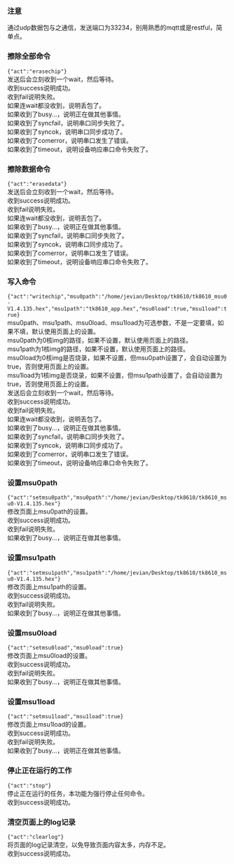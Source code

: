 ### 注意
通过udp数据包与之通信，发送端口为33234，别用熟悉的mqtt或是restful，简单点。  

### 擦除全部命令
`{"act":"erasechip"}`  
发送后会立刻收到一个wait，然后等待。  
收到success说明成功。  
收到fail说明失败。  
如果连wait都没收到，说明丢包了。  
如果收到了busy...，说明正在做其他事情。  
如果收到了syncfail，说明串口同步失败了。  
如果收到了syncok，说明串口同步成功了。  
如果收到了comerror，说明串口发生了错误。  
如果收到了timeout，说明设备响应串口命令失败了。  

### 擦除数据命令
`{"act":"erasedata"}`  
发送后会立刻收到一个wait，然后等待。  
收到success说明成功。  
收到fail说明失败。  
如果连wait都没收到，说明丢包了。  
如果收到了busy...，说明正在做其他事情。  
如果收到了syncfail，说明串口同步失败了。  
如果收到了syncok，说明串口同步成功了。  
如果收到了comerror，说明串口发生了错误。  
如果收到了timeout，说明设备响应串口命令失败了。  

### 写入命令
`{"act":"writechip","msu0path":"/home/jevian/Desktop/tk8610/tk8610_msu0-V1.4.135.hex","msu1path":"tk8610_app.hex","msu0load":true,"msu1load":true}`  
msu0path、msu1path、msu0load、msu1load为可选参数，不是一定要填，如果不填，默认使用页面上的设置。  
msu0path为0核img的路径，如果不设置，默认使用页面上的路径。  
msu1path为1核img的路径，如果不设置，默认使用页面上的路径。  
msu0load为0核img是否烧录，如果不设置，但msu0path设置了，会自动设置为true，否则使用页面上的设置。  
msu1load为1核img是否烧录，如果不设置，但msu1path设置了，会自动设置为true，否则使用页面上的设置。  
发送后会立刻收到一个wait，然后等待。  
收到success说明成功。  
收到fail说明失败。  
如果连wait都没收到，说明丢包了。  
如果收到了busy...，说明正在做其他事情。  
如果收到了syncfail，说明串口同步失败了。  
如果收到了syncok，说明串口同步成功了。  
如果收到了comerror，说明串口发生了错误。  
如果收到了timeout，说明设备响应串口命令失败了。  

### 设置msu0path
`{"act":"setmsu0path","msu0path":"/home/jevian/Desktop/tk8610/tk8610_msu0-V1.4.135.hex"}`  
修改页面上msu0path的设置。  
收到success说明成功。  
收到fail说明失败。  
如果收到了busy...，说明正在做其他事情。  

### 设置msu1path
`{"act":"setmsu1path","msu1path":"/home/jevian/Desktop/tk8610/tk8610_msu0-V1.4.135.hex"}`  
修改页面上msu1path的设置。  
收到success说明成功。  
收到fail说明失败。  
如果收到了busy...，说明正在做其他事情。  

### 设置msu0load
`{"act":"setmsu0load","msu0load":true}`  
修改页面上msu0load的设置。  
收到success说明成功。  
收到fail说明失败。  
如果收到了busy...，说明正在做其他事情。  

### 设置msu1load
`{"act":"setmsu1load","msu1load":true}`  
修改页面上msu1load的设置。  
收到success说明成功。  
收到fail说明失败。  
如果收到了busy...，说明正在做其他事情。  

### 停止正在运行的工作
`{"act":"stop"}`  
停止正在运行的任务，本功能为强行停止任何命令。  
收到success说明成功。  

### 清空页面上的log记录
`{"act":"clearlog"}`  
将页面的log记录清空，以免导致页面内容太多，内存不足。  
收到success说明成功。  
